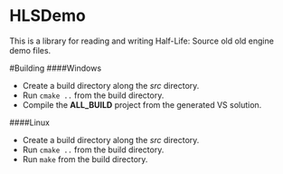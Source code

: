 HLSDemo
==========

This is a library for reading and writing Half-Life: Source old old engine demo files.

#Building
####Windows
- Create a build directory along the *src* directory.
- Run `cmake ..` from the build directory.
- Compile the **ALL_BUILD** project from the generated VS solution.

####Linux
- Create a build directory along the *src* directory.
- Run `cmake ..` from the build directory.
- Run `make` from the build directory.
